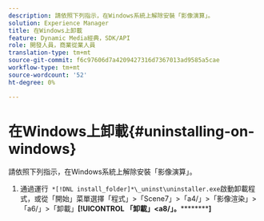 ```yaml
---
description: 請依照下列指示，在Windows系統上解除安裝「影像演算」。
solution: Experience Manager
title: 在Windows上卸載
feature: Dynamic Media經典，SDK/API
role: 開發人員，商業從業人員
translation-type: tm+mt
source-git-commit: f6c97606d7a4209427316d7367013ad9585a5cae
workflow-type: tm+mt
source-wordcount: '52'
ht-degree: 0%

---
```



# 在Windows上卸載{#uninstalling-on-windows}

請依照下列指示，在Windows系統上解除安裝「影像演算」。

1. 通過運行` *[!DNL install_folder]*\_uninst\uninstaller.exe`啟動卸載程式，或從「開始」菜單選擇「程式」>「Scene7」>「a4/」>「影像渲染」>「a6/」>「卸載」**[!UICONTROL 「卸載」&lt;a8/」。************]**
